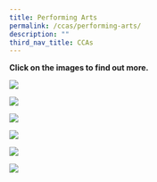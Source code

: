 ```yaml
---
title: Performing Arts
permalink: /ccas/performing-arts/
description: ""
third_nav_title: CCAs
---
```

**Click on the images to find out more.**

<a href="/ccas/Performing-Arts/Band/"><img src="/images/2023%20CCA_Concept/20230825_134911_for%20website.png"></a>

<a href="/ccas/Performing-Arts/choir/"><img src="/images/2023%20CCA_Concept/20230825_133135_for%20website.png"></a>

<a href="/ccas/Performing-Arts/dance/"><img src="/images/2023%20CCA_Concept/20230825_140628afor%20website.png"></a>

<a href="/ccas/Performing-Arts/drama-club/"><img src="/images/2023%20CCA_Concept/20230825_144404%20for%20website.png"></a>

<a href="/ccas/Performing-Arts/drums-ensemble/"><img src="/images/2023%20CCA_Concept/20230825_141258%20for%20website.png"></a>

<a href="/ccas/Performing-Arts/handbells/"><img src="/images/20230830_154817%20for%20website.png"></a>